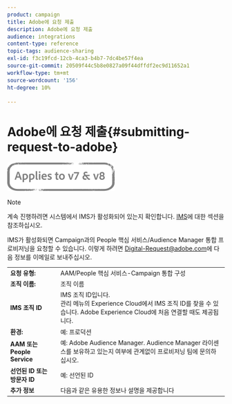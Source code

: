 ```yaml
---
product: campaign
title: Adobe에 요청 제출
description: Adobe에 요청 제출
audience: integrations
content-type: reference
topic-tags: audience-sharing
exl-id: f3c19fcd-12cb-4ca3-b4b7-7dc4be57f4ea
source-git-commit: 20509f44c5b8e0827a09f44dffdf2ec9d11652a1
workflow-type: tm+mt
source-wordcount: '156'
ht-degree: 10%

---
```


# Adobe에 요청 제출{#submitting-request-to-adobe}

![](../../assets/common.svg)

>[!NOTE]
>
>계속 진행하려면 시스템에서 IMS가 활성화되어 있는지 확인합니다. [IMS](../../integrations/using/about-adobe-id.md)에 대한 섹션을 참조하십시오.

IMS가 활성화되면 Campaign과의 People 핵심 서비스/Audience Manager 통합 프로비저닝을 요청할 수 있습니다. 이렇게 하려면 [Digital-Request@adobe.com](mailto:Digital-Request@adobe.com)에 다음 정보를 이메일로 보내주십시오.

<table> 
 <tbody> 
  <tr> 
   <td> <strong>요청 유형:</strong><br /> </td> 
   <td> AAM/People 핵심 서비스-Campaign 통합 구성 </td> 
  </tr> 
  <tr> 
   <td> <strong>조직 이름:</strong><br /> </td> 
   <td> 조직 이름 </td> 
  </tr> 
  <tr> 
   <td> <strong>IMS 조직 ID</strong><br /> </td> 
   <td> IMS 조직 ID입니다. <br> 관리 메뉴의 Experience Cloud에서 IMS 조직 ID를 찾을 수 있습니다. Adobe Experience Cloud에 처음 연결할 때도 제공됩니다. </td> 
  </tr> 
  <tr> 
   <td> <strong>환경:</strong><br /> </td> 
   <td> 예: 프로덕션 </td> 
  </tr> 
  <tr> 
   <td> <strong>AAM 또는 People Service</strong><br /> </td> 
   <td> 예: Adobe Audience Manager. Audience Manager 라이센스를 보유하고 있는지 여부에 관계없이 프로비저닝 팀에 문의하십시오.</td> 
  </tr> 
  <tr> 
   <td> <strong>선언된 ID 또는 방문자 ID</strong><br /> </td> 
   <td> 예: 선언된 ID </td> 
  </tr> 
  <tr> 
   <td> <strong>추가 정보</strong><br /> </td> 
   <td> 다음과 같은 유용한 정보나 설명을 제공합니다 </td> 
  </tr> 
 </tbody> 
</table>
